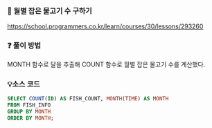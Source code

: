 ### 🔗 월별 잡은 물고기 수 구하기
https://school.programmers.co.kr/learn/courses/30/lessons/293260

### ❓ 풀이 방법
MONTH 함수로 달을 추출해 COUNT 함수로 월별 잡은 물고기 수를 계산했다.

### 💡소스 코드
````sql
SELECT COUNT(ID) AS FISH_COUNT, MONTH(TIME) AS MONTH
FROM FISH_INFO
GROUP BY MONTH
ORDER BY MONTH;
````